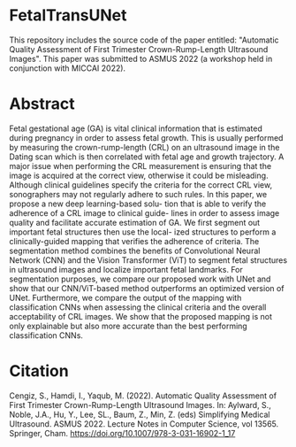 # FetalTransUNet

This repository includes the source code of the paper entitled: "Automatic Quality Assessment of First Trimester Crown-Rump-Length Ultrasound Images". This paper was submitted to ASMUS 2022 (a workshop held in conjunction with MICCAI 2022).

# Abstract

Fetal gestational age (GA) is vital clinical information that is estimated during pregnancy in order to assess fetal growth. This is usually performed by measuring the crown-rump-length (CRL) on an ultrasound image in the Dating scan which is then correlated with fetal age and growth trajectory. A major issue when performing the CRL measurement is ensuring that the image is acquired at the correct view, otherwise it could be misleading. Although clinical guidelines specify the criteria for the correct CRL view, sonographers may not regularly adhere to such rules. In this paper, we propose a new deep learning-based solu- tion that is able to verify the adherence of a CRL image to clinical guide- lines in order to assess image quality and facilitate accurate estimation of GA. We first segment out important fetal structures then use the local- ized structures to perform a clinically-guided mapping that verifies the adherence of criteria. The segmentation method combines the benefits of Convolutional Neural Network (CNN) and the Vision Transformer (ViT) to segment fetal structures in ultrasound images and localize important fetal landmarks. For segmentation purposes, we compare our proposed work with UNet and show that our CNN/ViT-based method outperforms an optimized version of UNet. Furthermore, we compare the output of the mapping with classification CNNs when assessing the clinical criteria and the overall acceptability of CRL images. We show that the proposed mapping is not only explainable but also more accurate than the best performing classification CNNs.


# Citation
Cengiz, S., Hamdi, I., Yaqub, M. (2022). Automatic Quality Assessment of First Trimester Crown-Rump-Length Ultrasound Images. In: Aylward, S., Noble, J.A., Hu, Y., Lee, SL., Baum, Z., Min, Z. (eds) Simplifying Medical Ultrasound. ASMUS 2022. Lecture Notes in Computer Science, vol 13565. Springer, Cham. https://doi.org/10.1007/978-3-031-16902-1_17


